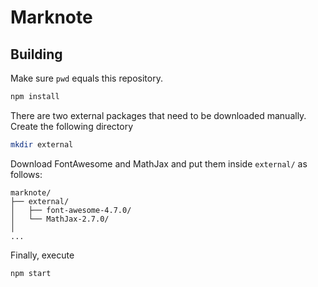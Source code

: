 # Marknote

## Building

Make sure `pwd` equals this repository.


```bash
npm install
```

There are two external packages that need to be downloaded manually. Create the following directory 

```bash
mkdir external
```

Download FontAwesome and MathJax and put them inside `external/` as follows:

```
marknote/
├── external/
│   ├── font-awesome-4.7.0/
│   └── MathJax-2.7.0/
│
...
```

Finally, execute

```bash
npm start
```
